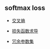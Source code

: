 ## softmax loss

- [交叉熵](https://blog.csdn.net/tsyccnh/article/details/79163834)

- [损失函数求导](https://blog.csdn.net/zb1165048017/article/details/64122890) 

- [冗余参数集](http://ufldl.stanford.edu/wiki/index.php/Softmax回归)
